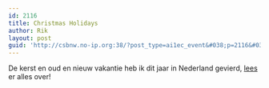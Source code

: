 ```yaml
---
id: 2116
title: Christmas Holidays
author: Rik
layout: post
guid: 'http://csbnw.no-ip.org:38/?post_type=ai1ec_event&#038;p=2116&#038;instance_id='
---
```

De kerst en oud en nieuw vakantie heb ik dit jaar in Nederland gevierd, [lees][1] er alles over!

 [1]: http://csbnw.no-ip.org:38/?p=2102 "Christmas Holidays"